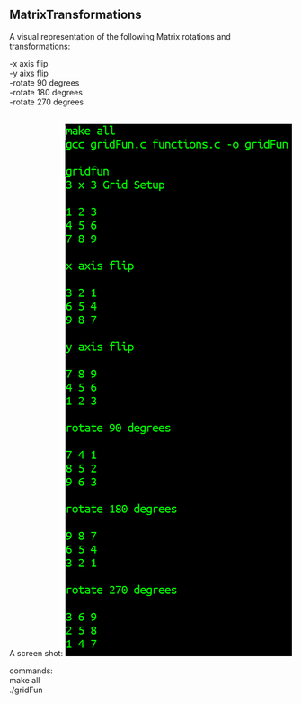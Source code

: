 ## MatrixTransformations
A visual representation of the following Matrix rotations and transformations:

-x axis flip <br>
-y aixs flip <br>
-rotate 90 degrees <br>
-rotate 180 degrees <br>
-rotate 270 degrees <br><br>

A screen shot:
![windows screenshot](https://github.com/kingmak/MatrixTransformations/blob/master/Screenshot.png)

commands: <br>
make all <br>
./gridFun <br>
